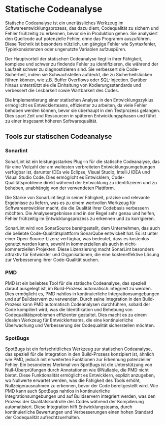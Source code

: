 # Statische Codeanalyse

Statische Codeanalyse ist ein unerlässliches Werkzeug im Softwareentwicklungsprozess, 
das dazu dient, Codequalität zu sichern und Fehler frühzeitig zu erkennen, bevor sie in 
Produktion gehen. Sie analysiert den Quellcode auf potenzielle Fehler, ohne das Programm
auszuführen. Diese Technik ist besonders nützlich, um gängige Fehler wie Syntaxfehler, 
Typinkonsistenzen oder ungenutzte Variablen aufzuspüren.

Der Hauptvorteil der statischen Codeanalyse liegt in ihrer Fähigkeit, komplexe und schwer 
zu findende Fehler zu identifizieren, die während der Laufzeit schwer zu diagnostizieren 
sind. Sie verbessert die Code-Sicherheit, indem sie Schwachstellen aufdeckt, die zu 
Sicherheitslücken führen können, wie z.B. Buffer Overflows oder SQL-Injection. Darüber 
hinaus unterstützt sie die Einhaltung von Kodierungsstandards und verbessert die Lesbarkeit 
sowie Wartbarkeit des Codes.

Die Implementierung einer statischen Analyse in den Entwicklungszyklus ermöglicht es 
Entwicklerteams, effizienter zu arbeiten, da viele Fehler behoben werden können, bevor sie 
überhaupt in den Testprozess gelangen. Dies spart Zeit und Ressourcen in späteren 
Entwicklungsphasen und führt zu einer insgesamt höheren Softwarequalität.

## Tools zur statischen Codeanalyse

### Sonarlint
SonarLint ist ein leistungsstarkes Plug-in für die statische Codeanalyse, das 
für eine Vielzahl der am weitesten verbreiteten Entwicklungsumgebungen 
verfügbar ist, darunter IDEs wie Eclipse, Visual Studio, IntelliJ IDEA und 
Visual Studio Code. Dies ermöglicht es Entwicklern, Code-Qualitätsprobleme 
direkt während der Entwicklung zu identifizieren und zu beheben, unabhängig 
von der verwendeten Plattform.

Die Stärke von SonarLint liegt in seiner Fähigkeit, präzise und relevante 
Ergebnisse zu liefern, was es zu einem wertvollen Werkzeug für 
Softwareentwickler macht, die die Qualität ihrer Codebasis verbessern möchten. 
Die Analyseergebnisse sind in der Regel sehr genau und helfen, Fehler 
frühzeitig im Entwicklungsprozess zu erkennen und zu korrigieren.

SonarLint wird von SonarSource bereitgestellt, dem Unternehmen, das auch die 
beliebte Code-Qualitätsplattform SonarQube entwickelt hat. Es ist unter einer 
Open-Source-Lizenz verfügbar, was bedeutet, dass es kostenlos genutzt werden 
kann, sowohl in kommerziellen als auch in nicht-kommerziellen Projekten. 
Diese Lizenzierung macht SonarLint besonders attraktiv für Entwickler und 
Organisationen, die eine kosteneffektive Lösung zur Verbesserung ihrer 
Code-Qualität suchen.

### PMD

PMD ist ein beliebtes Tool für die statische Codeanalyse, das speziell darauf
ausgelegt ist, im Build-Prozess automatisch integriert zu werden. Dies 
ermöglicht es, PMD nahtlos in kontinuierliche Integrationsumgebungen und auf 
Buildservern zu verwenden. Durch seine Integration in den Build-Prozess kann 
PMD automatisch Codeanalysen durchführen, sobald der Code kompiliert wird, 
was die Identifikation und Behebung von Codequalitätsproblemen effizienter 
gestaltet. Dies macht es zu einem idealen Werkzeug für Entwicklerteams, die 
eine kontinuierliche Überwachung und Verbesserung der Codequalität 
sicherstellen möchten.

### SpotBugs

SpotBugs ist ein fortschrittliches Werkzeug zur statischen Codeanalyse, das
speziell für die Integration in den Build-Prozess konzipiert ist, ähnlich wie
PMD, jedoch mit erweiterten Funktionen zur Erkennung potenzieller Fehler. Ein
besonderes Merkmal von SpotBugs ist die Unterstützung von Null-Überprüfungen
durch Annotationen wie @Nullable, die PMD nicht bietet. Diese Funktionalität
ermöglicht es Entwicklern, explizit anzugeben, wo Nullwerte erwartet werden,
was die Fähigkeit des Tools erhöht, Nullzeigerausnahmen zu erkennen, bevor
der Code bereitgestellt wird. Wie PMD kann auch SpotBugs nahtlos in
kontinuierliche Integrationsumgebungen und auf Buildservern integriert werden,
was den Prozess der Qualitätskontrolle des Codes während der Kompilierung
automatisiert. Diese Integration hilft Entwicklungsteams, durch
kontinuierliche Bewertungen und Verbesserungen einen hohen Standard der
Codequalität aufrechtzuerhalten.
